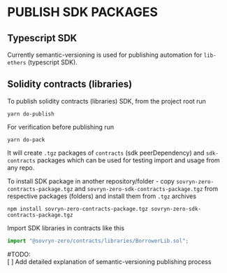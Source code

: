 # PUBLISH SDK PACKAGES  
## **Typescript SDK** 
Currently semantic-versioning is used for publishing automation for `lib-ethers` (typescript SDK).  

## **Solidity contracts (libraries)**  
To publish solidity contracts (libraries) SDK, from the project root run   

```
yarn do-publish
```  
For verification before publishing run 
```
yarn do-pack
```  
It will create `.tgz` packages of `contracts` (sdk peerDependency) and `sdk-contracts` packages which can be used for testing import and usage from any repo. 

To install SDK package in another repository/folder - copy `sovryn-zero-contracts-package.tgz` and `sovryn-zero-sdk-contracts-package.tgz` from respective packages (folders) and install them from `.tgz` archives
```
npm install sovryn-zero-contracts-package.tgz sovryn-zero-sdk-contracts-package.tgz
```  
Import SDK libraries in contracts like this
```javascript
import "@sovryn-zero/contracts/libraries/BorrowerLib.sol";
```  
#TODO:  
[ ] Add detailed explanation of semantic-versioning publishing process
